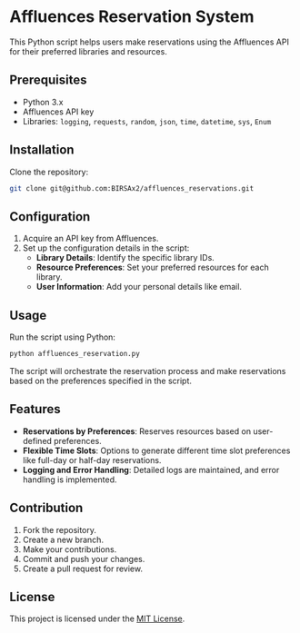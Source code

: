 # Affluences Reservation System

This Python script helps users make reservations using the Affluences API for their preferred libraries and resources.

## Prerequisites

- Python 3.x
- Affluences API key
- Libraries: `logging`, `requests`, `random`, `json`, `time`, `datetime`, `sys`, `Enum`

## Installation

Clone the repository:

```bash
git clone git@github.com:BIRSAx2/affluences_reservations.git
```

## Configuration

1. Acquire an API key from Affluences.
2. Set up the configuration details in the script:
    - **Library Details**: Identify the specific library IDs.
    - **Resource Preferences**: Set your preferred resources for each library.
    - **User Information**: Add your personal details like email.

## Usage

Run the script using Python:

```bash
python affluences_reservation.py
```

The script will orchestrate the reservation process and make reservations based on the preferences specified in the script.

## Features

- **Reservations by Preferences**: Reserves resources based on user-defined preferences.
- **Flexible Time Slots**: Options to generate different time slot preferences like full-day or half-day reservations.
- **Logging and Error Handling**: Detailed logs are maintained, and error handling is implemented.

## Contribution

1. Fork the repository.
2. Create a new branch.
3. Make your contributions.
4. Commit and push your changes.
5. Create a pull request for review.

## License

This project is licensed under the [MIT License](LICENSE).

